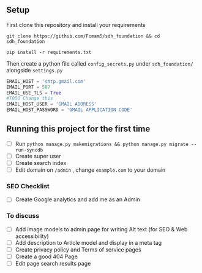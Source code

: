 ## Setup

First clone this repository and install your requirements
```shell
git clone https://github.com/Fcmam5/sdh_foundation && cd sdh_foundation

pip install -r requirements.txt
```

Then create a python file called `config_secrets.py` under `sdh_foundation/` alongside `settings.py`

```python
EMAIL_HOST = 'smtp.gmail.com'
EMAIL_PORT = 587
EMAIL_USE_TLS = True
#TODO Change this
EMAIL_HOST_USER = 'GMAIL ADDRESS'
EMAIL_HOST_PASSWORD = 'GMAIL APPLICATION CODE'
```

## Running this project for the first time
- [ ] Run `python manage.py makemigrations && python manage.py migrate --run-syncdb`
- [ ] Create super user
- [ ] Create search index
- [ ] Edit domain on `/admin` , change `example.com` to your domain

### SEO Checklist
- [ ] Create Google analytics and add me as an Admin

### To discuss
- [ ] Add image models to admin page for writing Alt text (for SEO & Web accessibility)
- [ ] Add description to Article model and display in a meta tag
- [ ] Create privacy policy and Terms of service pages
- [ ] Create a good 404 Page
- [ ] Edit page search results page
